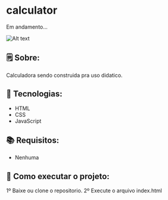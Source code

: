 # calculator
 Em andamento...

![Alt text](relative/path/to/?calculadora.PNG?raw=true "Title")

## 🗒 Sobre:
Calculadora sendo construida pra uso didatico.

## 🔨 Tecnologias:
- HTML
- CSS
- JavaScript

## 📚 Requisitos:
- Nenhuma

## 🏁 Como executar o projeto:
1º Baixe ou clone o repositorio.
2º Execute o arquivo index.html
